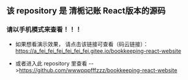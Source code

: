## 该 repository 是 清栀记账 React版本的源码
###  请以手机模式来查看！！！
- 如果想看演示效果，
    请点击该链接可查看（码云链接）：https://a_fei_fei_fei_fei_fei_fei.gitee.io/bookkeeping-react-website 
    
- 或者进入此 repository 里查看  -->https://github.com/wwwpppfffzzz/bookkeeping-react-website

